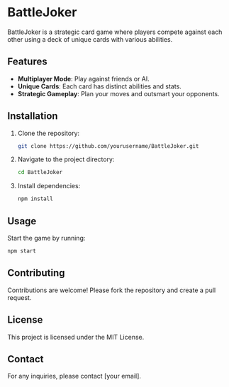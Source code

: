 # BattleJoker

BattleJoker is a strategic card game where players compete against each other using a deck of unique cards with various abilities.

## Features

- **Multiplayer Mode**: Play against friends or AI.
- **Unique Cards**: Each card has distinct abilities and stats.
- **Strategic Gameplay**: Plan your moves and outsmart your opponents.

## Installation

1. Clone the repository:
    ```bash
    git clone https://github.com/yourusername/BattleJoker.git
    ```
2. Navigate to the project directory:
    ```bash
    cd BattleJoker
    ```
3. Install dependencies:
    ```bash
    npm install
    ```

## Usage

Start the game by running:
```bash
npm start
```

## Contributing

Contributions are welcome! Please fork the repository and create a pull request.

## License

This project is licensed under the MIT License.

## Contact

For any inquiries, please contact [your email].
